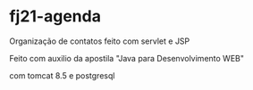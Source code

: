 # fj21-agenda
Organização de contatos feito com servlet e JSP

Feito com auxilio da apostila "Java para Desenvolvimento WEB"

com tomcat 8.5 e
postgresql
